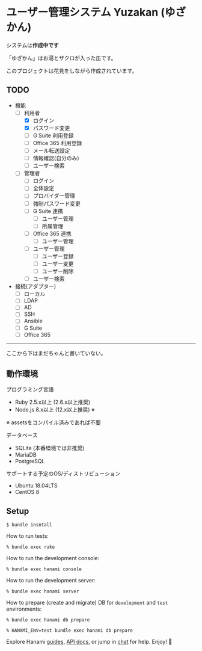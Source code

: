 # ユーザー管理システム Yuzakan (ゆざかん)

システムは**作成中です**

「ゆざかん」はお湯とザクロが入った缶です。

このプロジェクトは花見をしながら作成されています。

## TODO

* 機能
    * [ ] 利用者
        * [x] ログイン
        * [x] パスワード変更
        * [ ] G Suite 利用登録
        * [ ] Office 365 利用登録
        * [ ] メール転送設定
        * [ ] 情報確認(自分のみ)
        * [ ] ユーザー検索
    * [ ] 管理者
        * [ ] ログイン
        * [ ] 全体設定
        * [ ] プロバイダー管理
        * [ ] 強制パスワード変更
        * [ ] G Suite 連携
            * [ ] ユーザー管理
            * [ ] 所属管理
        * [ ] Office 365 連携
            * [ ] ユーザー管理
        * [ ] ユーザー管理
            * [ ] ユーザー登録
            * [ ] ユーザー変更
            * [ ] ユーザー削除
        * [ ] ユーザー検索
* 接続(アダプター)
    * [ ] ローカル
    * [ ] LDAP
    * [ ] AD
    * [ ] SSH
    * [ ] Ansible
    * [ ] G Suite
    * [ ] Office 365

---

ここから下はまだちゃんと書いていない。

## 動作環境

プログラミング言語

* Ruby 2.5.x以上 (2.6.x以上推奨)
* Node.js 8.x以上 (12.x以上推奨) ※

※ assetsをコンパイル済みであれば不要

データベース

* SQLite (本番環境では非推奨)
* MariaDB
* PostgreSQL

サポートする予定のOS/ディストリビューション

* Ubuntu 18.04LTS
* CentOS 8

## Setup


```
$ bundle insntall
```

How to run tests:

```
% bundle exec rake
```

How to run the development console:

```
% bundle exec hanami console
```

How to run the development server:

```
% bundle exec hanami server
```

How to prepare (create and migrate) DB for `development` and `test` environments:

```
% bundle exec hanami db prepare

% HANAMI_ENV=test bundle exec hanami db prepare
```

Explore Hanami [guides](http://hanamirb.org/guides/), [API docs](http://docs.hanamirb.org/1.3.1/), or jump in [chat](http://chat.hanamirb.org) for help. Enjoy! 🌸

